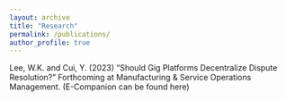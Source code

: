 ```yaml
---
layout: archive
title: "Research"
permalink: /publications/
author_profile: true
---
```


Lee, W.K. and Cui, Y. (2023) “Should Gig Platforms Decentralize Dispute Resolution?” Forthcoming at Manufacturing & Service Operations Management. (E-Companion can be found here)

